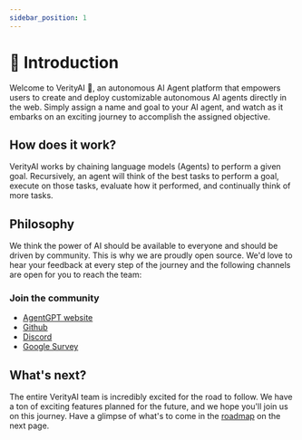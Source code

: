 ```yaml
---
sidebar_position: 1
---
```


# 🤖 Introduction
Welcome to VerityAI 👋, an autonomous AI Agent platform that empowers users to create and deploy customizable autonomous AI agents directly in the web.
Simply assign a name and goal to your AI agent, and watch as it embarks on an exciting journey to accomplish the assigned objective.

## How does it work?
VerityAI works by chaining language models (Agents) to perform a given goal.
Recursively, an agent will think of the best tasks to perform a goal, execute on those tasks, evaluate how it performed, and continually think of more tasks.

## Philosophy
We think the power of AI should be available to everyone and should be driven by community.
This is why we are proudly open source. We'd love to hear your feedback at every step of the journey and the following channels are open for you to reach the team:

### Join the community
- [AgentGPT website](https://verityblock.ai/)
- [Github](https://github.com)
- [Discord](https://discord.gg)
- [Google Survey](https://forms.gle)

## What's next?
The entire VerityAI team is incredibly excited for the road to follow.
We have a ton of exciting features planned for the future, and we hope you'll join us on this journey.
Have a glimpse of what's to come in the [roadmap](/roadmap) on the next page.
